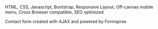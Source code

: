 HTML, CSS, Javascript, Bootstrap, Responsive Layout, Off-canvas mobile menu, Cross Browser compatible, SEO optimized

Contact form created with AJAX and powered by Formspree
